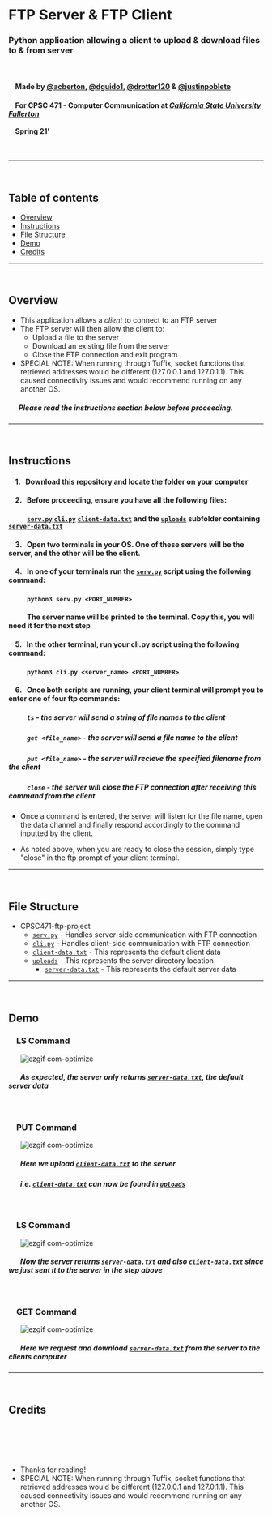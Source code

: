 # FTP Server & FTP Client
### Python application allowing a client to upload & download files to & from server
<br>

#### &nbsp;&nbsp;&nbsp;&nbsp;Made by [@acberton](https://github.com/acberton), [@dguido1](https://github.com/dguido1), [@drotter120](https://github.com/drotter120) & [@justinpoblete](https://github.com/justinpoblete)
#### &nbsp;&nbsp;&nbsp;&nbsp;For CPSC 471 - Computer Communication at [***California State University Fullerton***](http://www.fullerton.edu/)<br><br>&nbsp;&nbsp;&nbsp;&nbsp;Spring 21'

<br>

---
<br>

## Table of contents
* [Overview](#overview)  
* [Instructions](#instructions)
* [File Structure](#file-structure)
* [Demo](#demo)
* [Credits](#credits)
***
<br>

## Overview
* This application allows a *client* to connect to an FTP server
* The FTP server will then allow the client to:
    * Upload a file to the server
    * Download an existing file from the server
    * Close the FTP connection and exit program
* SPECIAL NOTE: When running through Tuffix, socket functions that retrieved addresses would be different (127.0.0.1 and 127.0.1.1). This caused connectivity issues and would recommend running on any another OS. 

##### &nbsp;&nbsp;&nbsp;&nbsp;&nbsp;&nbsp;Please read the instructions section below before proceeding.

---

<br>

## Instructions

#### &nbsp;&nbsp;&nbsp; 1. &nbsp; Download this repository and locate the folder on your computer
#### &nbsp;&nbsp;&nbsp; 2. &nbsp; Before proceeding, ensure you have all the following files:
#### &nbsp;&nbsp;&nbsp;&nbsp;&nbsp;&nbsp;&nbsp;&nbsp;&nbsp;&nbsp;&nbsp;[`serv.py`](/serv.py) [`cli.py`](/cli.py) [`client-data.txt`](/test.txt) and the [`uploads`](/uploads) subfolder containing [`server-data.txt`](/uploads/server-data.txt)

#### &nbsp;&nbsp;&nbsp; 3. &nbsp; Open two terminals in your OS. One of these servers will be the server, and the other will be the client.


#### &nbsp;&nbsp;&nbsp; 4. &nbsp; In one of your terminals run the [`serv.py`](/serv.py) script using the following command:
#### &nbsp;&nbsp;&nbsp;&nbsp;&nbsp;&nbsp;&nbsp;&nbsp;&nbsp;&nbsp; `python3 serv.py <PORT_NUMBER>` 
#### &nbsp;&nbsp;&nbsp;&nbsp;&nbsp;&nbsp;&nbsp;&nbsp;&nbsp;&nbsp; The server name will be printed to the terminal. Copy this, you will need it for the next step

#### &nbsp;&nbsp;&nbsp; 5. &nbsp; In the other terminal, run your cli.py script using the following command:
#### &nbsp;&nbsp;&nbsp;&nbsp;&nbsp;&nbsp;&nbsp;&nbsp;&nbsp;&nbsp; `python3 cli.py <server_name> <PORT_NUMBER>` 

#### &nbsp;&nbsp;&nbsp; 6. &nbsp; Once both scripts are running, your client terminal will prompt you to enter one of four ftp commands:

##### &nbsp;&nbsp;&nbsp;&nbsp;&nbsp;&nbsp;&nbsp;&nbsp;&nbsp;&nbsp; `ls` - the server will send a string of file names to the client
##### &nbsp;&nbsp;&nbsp;&nbsp;&nbsp;&nbsp;&nbsp;&nbsp;&nbsp;&nbsp; `get <file_name>` - the server will send a file name to the client
##### &nbsp;&nbsp;&nbsp;&nbsp;&nbsp;&nbsp;&nbsp;&nbsp;&nbsp;&nbsp; `put <file_name>` - the server will recieve the specified filename from the client
##### &nbsp;&nbsp;&nbsp;&nbsp;&nbsp;&nbsp;&nbsp;&nbsp;&nbsp;&nbsp; `close` - the server will close the FTP connection after receiving this command from the client

* Once a command is entered, the server will listen for the file name, open the data channel and finally respond accordingly to the command inputted by the client.

* As noted above, when you are ready to close the session, simply type "close" in the ftp prompt of your client terminal.

---

<br>


## File Structure

* CPSC471-ftp-project
   *  [`serv.py`](/serv.py) - Handles server-side communication with FTP connection
   *  [`cli.py`](/cli.py) - Handles client-side communication with FTP connection
   *  [`client-data.txt`](/client-data.txt) - This represents the default client data
   *  [`uploads`](/uploads) - This represents the server directory location
      *  [`server-data.txt`](/uploads/server-data.txt) - This represents the default server data

---

<br>


## Demo


### &nbsp;&nbsp;&nbsp; LS Command 
&nbsp;&nbsp;&nbsp;&nbsp;&nbsp;&nbsp;![ezgif com-optimize](https://github.com/drotter120/CPSC471-ftp-project/blob/master/demo/ls-00.png)
##### &nbsp;&nbsp;&nbsp;&nbsp;&nbsp;&nbsp; As expected, the server only returns [`server-data.txt`](/uploads/server-data.txt), the default server data

<br>

### &nbsp;&nbsp;&nbsp; PUT Command 
&nbsp;&nbsp;&nbsp;&nbsp;&nbsp;&nbsp;![ezgif com-optimize](https://github.com/drotter120/CPSC471-ftp-project/blob/master/demo/put-00.png)
##### &nbsp;&nbsp;&nbsp;&nbsp;&nbsp;&nbsp; Here we upload [`client-data.txt`](/client-data.txt) to the server
##### &nbsp;&nbsp;&nbsp;&nbsp;&nbsp;&nbsp; i.e. [`client-data.txt`](/client-data.txt) can now be found in [`uploads`](/uploads)


<br>

### &nbsp;&nbsp;&nbsp; LS Command 
&nbsp;&nbsp;&nbsp;&nbsp;&nbsp;&nbsp;![ezgif com-optimize](https://github.com/drotter120/CPSC471-ftp-project/blob/master/demo/ls-01.png)
##### &nbsp;&nbsp;&nbsp;&nbsp;&nbsp;&nbsp; Now the server returns [`server-data.txt`](/uploads/server-data.txt) and also [`client-data.txt`](/client-data.txt) since we just sent it to the server in the step above

<br>

### &nbsp;&nbsp;&nbsp; GET Command 
&nbsp;&nbsp;&nbsp;&nbsp;&nbsp;&nbsp;![ezgif com-optimize](https://github.com/drotter120/CPSC471-ftp-project/blob/master/demo/get-00.png)
##### &nbsp;&nbsp;&nbsp;&nbsp;&nbsp;&nbsp; Here we request and download [`server-data.txt`](/uploads/server-data.txt) from the server to the clients computer

---
<br>


## Credits
<br>



<br><br>

* Thanks for reading!
* SPECIAL NOTE: When running through Tuffix, socket functions that retrieved addresses would be different (127.0.0.1 and 127.0.1.1). This caused connectivity issues and would recommend running on any another OS. 
<br/><br/>
